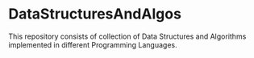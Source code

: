 # DataStructuresAndAlgos
This repository consists of collection of Data Structures and Algorithms implemented in different Programming Languages.
